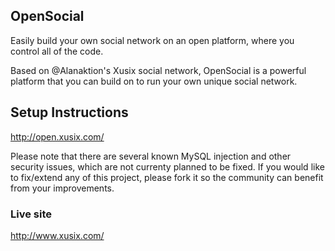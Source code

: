 ## OpenSocial

Easily build your own social network on an open platform, where you control all of the code.

Based on @Alanaktion's Xusix social network, OpenSocial is a powerful platform that you can build on to run your own unique social network.

## Setup Instructions
http://open.xusix.com/

Please note that there are several known MySQL injection and other security issues, which are not currenty planned to be fixed.  If you would like to fix/extend any of this project, please fork it so the community can benefit from your improvements.

### Live site
http://www.xusix.com/